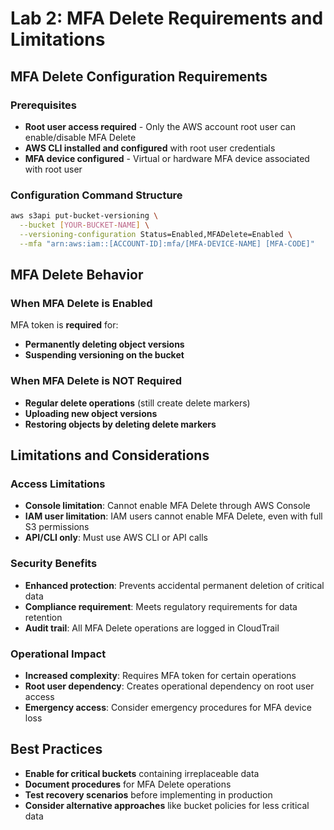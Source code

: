 # Lab 2: MFA Delete Requirements and Limitations

## MFA Delete Configuration Requirements

### Prerequisites
- **Root user access required** - Only the AWS account root user can enable/disable MFA Delete
- **AWS CLI installed and configured** with root user credentials
- **MFA device configured** - Virtual or hardware MFA device associated with root user

### Configuration Command Structure
```bash
aws s3api put-bucket-versioning \
  --bucket [YOUR-BUCKET-NAME] \
  --versioning-configuration Status=Enabled,MFADelete=Enabled \
  --mfa "arn:aws:iam::[ACCOUNT-ID]:mfa/[MFA-DEVICE-NAME] [MFA-CODE]"
```

## MFA Delete Behavior

### When MFA Delete is Enabled
MFA token is **required** for:
- **Permanently deleting object versions**
- **Suspending versioning on the bucket**

### When MFA Delete is NOT Required
- **Regular delete operations** (still create delete markers)
- **Uploading new object versions**
- **Restoring objects by deleting delete markers**

## Limitations and Considerations

### Access Limitations
- **Console limitation**: Cannot enable MFA Delete through AWS Console
- **IAM user limitation**: IAM users cannot enable MFA Delete, even with full S3 permissions
- **API/CLI only**: Must use AWS CLI or API calls

### Security Benefits
- **Enhanced protection**: Prevents accidental permanent deletion of critical data
- **Compliance requirement**: Meets regulatory requirements for data retention
- **Audit trail**: All MFA Delete operations are logged in CloudTrail

### Operational Impact
- **Increased complexity**: Requires MFA token for certain operations
- **Root user dependency**: Creates operational dependency on root user access
- **Emergency access**: Consider emergency procedures for MFA device loss

## Best Practices
- **Enable for critical buckets** containing irreplaceable data
- **Document procedures** for MFA Delete operations
- **Test recovery scenarios** before implementing in production
- **Consider alternative approaches** like bucket policies for less critical data
